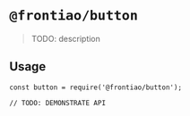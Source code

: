 # `@frontiao/button`

> TODO: description

## Usage

```
const button = require('@frontiao/button');

// TODO: DEMONSTRATE API
```
